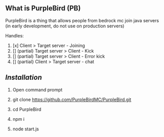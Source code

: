 ## What is PurpleBird (PB)

PurpleBird is a thing that allows people from bedrock mc join java servers (in early development, do not use on production servers)

Handles:
  1. [x] Client > Target server - Joining
  2. [] (partial) Target server > Client - Kick
  3. [] (partial) Target server > Client - Error kick
  4. [] (partial} Client > Target server - chat


##      ***Installation***
1. Open command prompt

2. git clone https://github.com/PurpleBirdMC/PurpleBird.git

3. cd PurpleBird

4. npm i

5. node start.js
